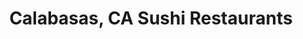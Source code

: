 ---
layout: city
title: Calabasas, CA Sushi Restaurants
permalink: /california/calabasas/
stateAbbr: CA
stateName: California
cityName: Calabasas

---